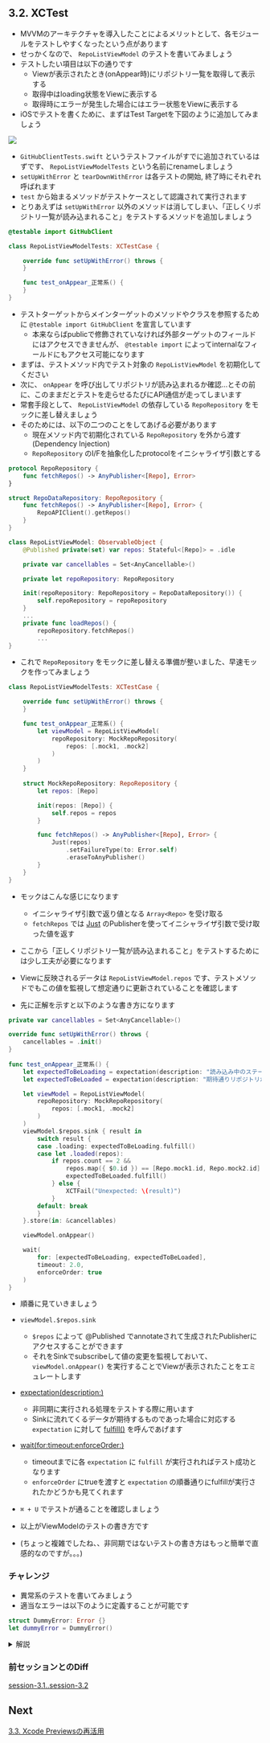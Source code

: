 ## 3.2. XCTest
- MVVMのアーキテクチャを導入したことによるメリットとして、各モジュールをテストしやすくなったという点があります
- せっかくなので、 `RepoListViewModel` のテストを書いてみましょう
- テストしたい項目は以下の通りです
    - Viewが表示されたとき(onAppear時)にリポジトリ一覧を取得して表示する
    - 取得中はloading状態をViewに表示する
    - 取得時にエラーが発生した場合にはエラー状態をViewに表示する
- iOSでテストを書くために、まずはTest Targetを下図のように追加してみましょう

<img src="https://user-images.githubusercontent.com/8536870/115539731-49d0fa00-a2d8-11eb-85a0-87ec3b6548c0.png">

- `GitHubClientTests.swift` というテストファイルがすでに追加されているはずです、 `RepoListViewModelTests` という名前にrenameしましょう
- `setUpWithError` と `tearDownWithError` は各テストの開始, 終了時にそれぞれ呼ばれます
- `test` から始まるメソッドがテストケースとして認識されて実行されます
- とりあえずは `setUpWithError` 以外のメソッドは消してしまい、「正しくリポジトリ一覧が読み込まれること」をテストするメソッドを追加しましょう

```swift
@testable import GitHubClient

class RepoListViewModelTests: XCTestCase {

    override func setUpWithError() throws {
    }

    func test_onAppear_正常系() {
    }
}
```

- テストターゲットからメインターゲットのメソッドやクラスを参照するために `@testable import GitHubClient` を宣言しています
    - 本来ならばpublicで修飾されていなければ外部ターゲットのフィールドにはアクセスできませんが、 `@testable import` によってinternalなフィールドにもアクセス可能になります
- まずは、テストメソッド内でテスト対象の `RepoListViewModel` を初期化してください
- 次に、 `onAppear` を呼び出してリポジトリが読み込まれるか確認...とその前に、このままだとテストを走らせるたびにAPI通信が走ってしまいます
- 常套手段として、 `RepoListViewModel` の依存している `RepoRepository` をモックに差し替えましょう
- そのためには、以下の二つのことをしてあげる必要があります
    - 現在メソッド内で初期化されている `RepoRepository` を外から渡す (Dependency Injection)
    - `RepoRepository` のI/Fを抽象化したprotocolをイニシャライザ引数とする

```swift
protocol RepoRepository {
    func fetchRepos() -> AnyPublisher<[Repo], Error>
}

struct RepoDataRepository: RepoRepository {
    func fetchRepos() -> AnyPublisher<[Repo], Error> {
        RepoAPIClient().getRepos()
    }
}

class RepoListViewModel: ObservableObject {
    @Published private(set) var repos: Stateful<[Repo]> = .idle

    private var cancellables = Set<AnyCancellable>()

    private let repoRepository: RepoRepository

    init(repoRepository: RepoRepository = RepoDataRepository()) {
        self.repoRepository = repoRepository
    }
    ...
    private func loadRepos() {
        repoRepository.fetchRepos()
        ...
}
```

- これで `RepoRepository` をモックに差し替える準備が整いました、早速モックを作ってみましょう

```swift
class RepoListViewModelTests: XCTestCase {

    override func setUpWithError() throws {
    }

    func test_onAppear_正常系() {
        let viewModel = RepoListViewModel(
            repoRepository: MockRepoRepository(
                repos: [.mock1, .mock2]
            )
        )
    }
    
    struct MockRepoRepository: RepoRepository {
        let repos: [Repo]

        init(repos: [Repo]) {
            self.repos = repos
        }

        func fetchRepos() -> AnyPublisher<[Repo], Error> {
            Just(repos)
                .setFailureType(to: Error.self)
                .eraseToAnyPublisher()
        }
    }
}
```

- モックはこんな感じになります
    - イニシャライザ引数で返り値となる `Array<Repo>` を受け取る
    - `fetchRepos` では [Just](https://developer.apple.com/documentation/combine/just) のPublisherを使ってイニシャライザ引数で受け取った値を返す

- ここから「正しくリポジトリ一覧が読み込まれること」をテストするためには少し工夫が必要になります
- Viewに反映されるデータは `RepoListViewModel.repos` です、テストメソッドでもこの値を監視して想定通りに更新されていることを確認します
- 先に正解を示すと以下のような書き方になります

```swift
private var cancellables = Set<AnyCancellable>()

override func setUpWithError() throws {
    cancellables = .init()
}
    
func test_onAppear_正常系() {
    let expectedToBeLoading = expectation(description: "読み込み中のステータスになること")
    let expectedToBeLoaded = expectation(description: "期待通りリポジトリが読み込まれること")

    let viewModel = RepoListViewModel(
        repoRepository: MockRepoRepository(
            repos: [.mock1, .mock2]
        )
    )
    viewModel.$repos.sink { result in
        switch result {
        case .loading: expectedToBeLoading.fulfill()
        case let .loaded(repos):
            if repos.count == 2 &&
                repos.map({ $0.id }) == [Repo.mock1.id, Repo.mock2.id] {
                expectedToBeLoaded.fulfill()
            } else {
                XCTFail("Unexpected: \(result)")
            }
        default: break
        }
    }.store(in: &cancellables)

    viewModel.onAppear()

    wait(
        for: [expectedToBeLoading, expectedToBeLoaded],
        timeout: 2.0,
        enforceOrder: true
    )
}
```

- 順番に見ていきましょう
- `viewModel.$repos.sink`
    - `$repos` によって @Published でannotateされて生成されたPublisherにアクセスすることができます
    - それをSinkでsubscribeして値の変更を監視しておいて、`viewModel.onAppear()` を実行することでViewが表示されたことをエミュレートします
- [expectation(description:)](https://developer.apple.com/documentation/xctest/xctestcase/1500899-expectation)
    - 非同期に実行される処理をテストする際に用います
    - Sinkに流れてくるデータが期待するものであった場合に対応する `expectation` に対して [fulfill()](https://developer.apple.com/documentation/xctest/xctestexpectation/1501027-fulfill) を呼んであげます
- [wait(for:timeout:enforceOrder:)](https://developer.apple.com/documentation/xctest/xctestcase/2806857-wait)
    - timeoutまでに各 `expectation` に `fulfill` が実行されればテスト成功となります
    - `enforceOrder` にtrueを渡すと `expectation` の順番通りにfulfillが実行されたかどうかも見てくれます

- `⌘ + U` でテストが通ることを確認しましょう
- 以上がViewModelのテストの書き方です
- (ちょっと複雑でしたね、、非同期ではないテストの書き方はもっと簡単で直感的なのですが。。。)

### チャレンジ
- 異常系のテストを書いてみましょう
- 適当なエラーは以下のように定義することが可能です

```swift
struct DummyError: Error {}
let dummyError = DummyError()
```

<details>
    <summary>解説</summary>

異常系のテストを書けるようにするために、まずはモックでエラーを表現できるようにMockRepositoryを修正します <br>
イニシャライザ引数でErrorをOptionalで受け取れるようにしておき、もしnilでなければそのErrorを [Fail](https://developer.apple.com/documentation/combine/fail) というPublisherで返すようにします

```swift
struct DummyError: Error {}

struct MockRepoRepository: RepoRepository {
    let repos: [Repo]
    let error: Error?

    init(repos: [Repo], error: Error? = nil) {
        self.repos = repos
        self.error = error
    }

    func fetchRepos() -> AnyPublisher<[Repo], Error> {
        if let error = error {
            return Fail(error: error)
                .eraseToAnyPublisher()
        }

        return Just(repos)
            .setFailureType(to: Error.self)
            .eraseToAnyPublisher()
    }
}
```

あとは正常系のテストと同じ要領でテストを書いていきます

```swift
func test_onAppear_異常系() {
    let expectedToBeLoading = expectation(description: "読み込み中のステータスになること")
    let expectedToBeFailed = expectation(description: "エラー状態になること")

    let viewModel = RepoListViewModel(
        repoRepository: MockRepoRepository(
            repos: [],
            error: DummyError()
        )
    )
    viewModel.$repos.sink { result in
        switch result {
        case .loading: expectedToBeLoading.fulfill()
        case let .failed(error):
            if error is DummyError {
                expectedToBeFailed.fulfill()
            } else {
                XCTFail("Unexpected: \(result)")
            }
        default: break
        }
    }.store(in: &cancellables)

    viewModel.onAppear()

    wait(
        for: [expectedToBeLoading, expectedToBeFailed],
        timeout: 2.0,
        enforceOrder: true
    )
}
```

テストが通ることが確認できれば完了です
</details>

### 前セッションとのDiff
[session-3.1..session-3.2](https://github.com/mixigroup/ios-swiftui-training/compare/session-3.1..session-3.2)

## Next
[3.3. Xcode Previewsの再活用](https://github.com/mixigroup/ios-swiftui-training/tree/session-3.3)
